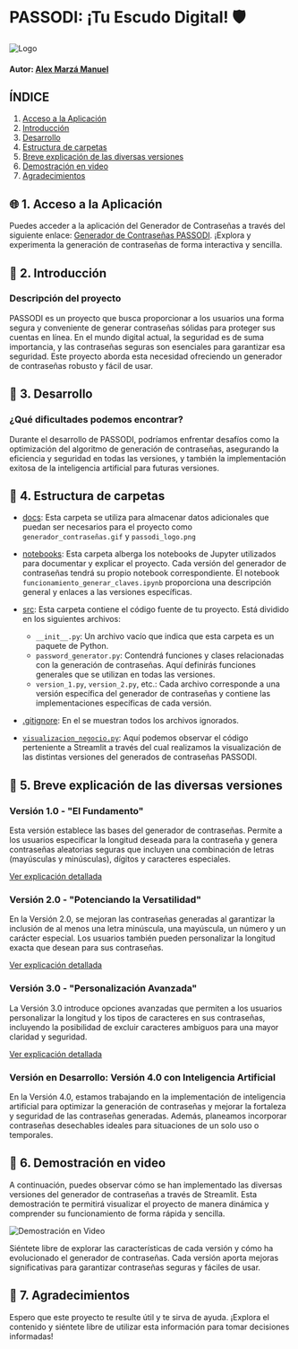 # PASSODI: ¡Tu Escudo Digital! 🛡️

![Logo](/docs/passodi_logo.png)

#### Autor: [Alex Marzá Manuel](https://www.linkedin.com/in/alex-marza-data-science/)

## ÍNDICE

1. [Acceso a la Aplicación](#1-acceso-a-la-aplicación)
2. [Introducción](#2-introducción)
3. [Desarrollo](#3-desarrollo)
4. [Estructura de carpetas](#4-estructura-de-carpetas)
5. [Breve explicación de las diversas versiones](#5-breve-explicación-de-las-diversas-versiones)
6. [Demostración en video](#6-demostración-en-video)
7. [Agradecimientos](#7-agradecimientos)


## 🌐 1. Acceso a la Aplicación

Puedes acceder a la aplicación del Generador de Contraseñas a través del siguiente enlace: [Generador de Contraseñas PASSODI](https://generador-claves.streamlit.app/). ¡Explora y experimenta la generación de contraseñas de forma interactiva y sencilla.


## 🚀 2. Introducción

### Descripción del proyecto

PASSODI es un proyecto que busca proporcionar a los usuarios una forma segura y conveniente de generar contraseñas sólidas para proteger sus cuentas en línea. En el mundo digital actual, la seguridad es de suma importancia, y las contraseñas seguras son esenciales para garantizar esa seguridad. Este proyecto aborda esta necesidad ofreciendo un generador de contraseñas robusto y fácil de usar.

## 🔧 3. Desarrollo

### ¿Qué dificultades podemos encontrar?

Durante el desarrollo de PASSODI, podríamos enfrentar desafíos como la optimización del algoritmo de generación de contraseñas, asegurando la eficiencia y seguridad en todas las versiones, y también la implementación exitosa de la inteligencia artificial para futuras versiones.

## 📁 4. Estructura de carpetas

- [docs](https://github.com/AlexCapis/Generador-claves/tree/main/docs): Esta carpeta se utiliza para almacenar datos adicionales que puedan ser necesarios para el proyecto como  `generador_contraseñas.gif` y  `passodi_logo.png`

- [notebooks](https://github.com/AlexCapis/Generador-claves/tree/main/notebooks): Esta carpeta alberga los notebooks de Jupyter utilizados para documentar y explicar el proyecto. Cada versión del generador de contraseñas tendrá su propio notebook correspondiente. El notebook `funcionamiento_generar_claves.ipynb` proporciona una descripción general y enlaces a las versiones específicas.

- [src](https://github.com/AlexCapis/Generador-claves/tree/main/src): Esta carpeta contiene el código fuente de tu proyecto. Está dividido en los siguientes archivos:

  - `__init__.py`: Un archivo vacío que indica que esta carpeta es un paquete de Python.
  - `password_generator.py`: Contendrá funciones y clases relacionadas con la generación de contraseñas. Aquí definirás funciones generales que se utilizan en todas las versiones.
  - `version_1.py`, `version_2.py`, etc.: Cada archivo corresponde a una versión específica del generador de contraseñas y contiene las implementaciones específicas de cada versión.

- [.gitignore](https://github.com/AlexCapis/Generador-claves/blob/main/.gitignore): En el se muestran todos los archivos ignorados.

-  [`visualizacion_negocio.py`](https://github.com/AlexCapis/Generador-claves/blob/main/visualizacion_negocio.py): Aquí podemos observar el código perteniente a Streamlit a través del cual realizamos la visualización de las distintas versiones del generados de contraseñas PASSODI.

## 🔑 5. Breve explicación de las diversas versiones

### Versión 1.0 - "El Fundamento"

Esta versión establece las bases del generador de contraseñas. Permite a los usuarios especificar la longitud deseada para la contraseña y genera contraseñas aleatorias seguras que incluyen una combinación de letras (mayúsculas y minúsculas), dígitos y caracteres especiales.

[Ver explicación detallada](notebooks/version_1.0.ipynb)

### Versión 2.0 - "Potenciando la Versatilidad"

En la Versión 2.0, se mejoran las contraseñas generadas al garantizar la inclusión de al menos una letra minúscula, una mayúscula, un número y un carácter especial. Los usuarios también pueden personalizar la longitud exacta que desean para sus contraseñas.

[Ver explicación detallada](notebooks/version_2.0.ipynb)

### Versión 3.0 - "Personalización Avanzada"

La Versión 3.0 introduce opciones avanzadas que permiten a los usuarios personalizar la longitud y los tipos de caracteres en sus contraseñas, incluyendo la posibilidad de excluir caracteres ambiguos para una mayor claridad y seguridad.

[Ver explicación detallada](notebooks/version_3.0.ipynb)

### Versión en Desarrollo: Versión 4.0 con Inteligencia Artificial

En la Versión 4.0, estamos trabajando en la implementación de inteligencia artificial para optimizar la generación de contraseñas y mejorar la fortaleza y seguridad de las contraseñas generadas. Además, planeamos incorporar contraseñas desechables ideales para situaciones de un solo uso o temporales.

## 🎥 6. Demostración en video

A continuación, puedes observar cómo se han implementado las diversas versiones del generador de contraseñas a través de Streamlit. Esta demostración te permitirá visualizar el proyecto de manera dinámica y comprender su funcionamiento de forma rápida y sencilla.

![Demostración en Video](docs/generador_contraseñas.gif) 

Siéntete libre de explorar las características de cada versión y cómo ha evolucionado el generador de contraseñas. Cada versión aporta mejoras significativas para garantizar contraseñas seguras y fáciles de usar.

## 🙏 7. Agradecimientos

Espero que este proyecto te resulte útil y te sirva de ayuda. ¡Explora el contenido y siéntete libre de utilizar esta información para tomar decisiones informadas!
